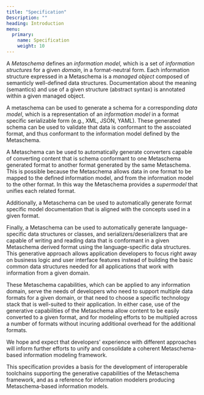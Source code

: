 ```yaml
---
title: "Specification"
Description: ""
heading: Introduction
menu:
  primary:
    name: Specification
    weight: 10
---
```


A *Metaschema* defines an *information model*, which is a set of *information structures* for a given *domain*, in a format-neutral form. Each information structure expressed in a Metaschema is a *managed object* composed of semanticly well-defined data structures. Documentation about the meaning (semantics) and use of a given structure (abstract syntax) is annotated within a given managed object.

A metaschema can be used to generate a schema for a corresponding *data model*, which is a representation of an *information model* in a format specific serializable form (e.g., XML, JSON, YAML). These generated schema can be used to validate that data is conformant to the asscoiated format, and thus conformant to the information model defined by the Metaschema.

A Metaschema can be used to automatically generate converters capable of converting content that is schema conformant to one Metaschema generated format to another format generated by the same Metaschema. This is possible because the Metaschema allows data in one format to be mapped to the defined information model, and from the information model to the other format. In this way the Metaschema provides a *supermodel* that unifies each related format.

Additionally, a Metaschema can be used to automatically generate format specific model documentation that is aligned with the concepts used in a given format.

Finally, a Metaschema can be used to automatically generate language-specific data structures or classes, and serializers/deserializers that are capable of writing and reading data that is conformant in a given Metaschema derived format using the language-specific data structures. This generative approach allows application developers to focus right away on business logic and user interface features instead of building the basic common data structures needed for all applications that work with information from a given domain.

These Metaschema capabilities, which can be applied to any information domain, serve the needs of developers who need to support multiple data formats for a given domain, or that need to choose a specific technology stack that is well-suited to their application. In either case, use of the generative capabilities of the Metaschema allow content to be easily converted to a given format, and for modeling efforts to be multipled across a number of formats without incuring additional overhead for the additional formats.

We hope and expect that developers' experience with different approaches will inform further efforts to unify and consolidate a coherent Metaschema-based information modeling framework.

This specification provides a basis for the development of interoperable toolchains supporting the generative capabilities of the Metaschema framework, and as a reference for information modelers producing Metaschema-based information models.
